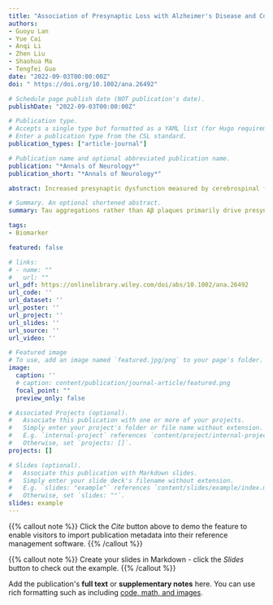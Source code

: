 ```yaml
---
title: "Association of Presynaptic Loss with Alzheimer's Disease and Cognitive Decline"
authors:
- Guoyu Lan
- Yue Cai
- Anqi Li
- Zhen Liu
- Shaohua Ma
- Tengfei Guo
date: "2022-09-03T00:00:00Z"
doi: " https://doi.org/10.1002/ana.26492"

# Schedule page publish date (NOT publication's date).
publishDate: "2022-09-03T00:00:00Z"

# Publication type.
# Accepts a single type but formatted as a YAML list (for Hugo requirements).
# Enter a publication type from the CSL standard.
publication_types: ["article-journal"]

# Publication name and optional abbreviated publication name.
publication: "*Annals of Neurology*"
publication_short: "*Annals of Neurology*"

abstract: Increased presynaptic dysfunction measured by cerebrospinal fluid (CSF) growth-associated protein-43 (GAP43) may be observed in Alzheimer's disease (AD), but how CSF GAP43 increases relate to AD-core pathologies, neurodegeneration, and cognitive decline in AD requires further investigation.

# Summary. An optional shortened abstract.
summary: Tau aggregations rather than Aβ plaques primarily drive presynaptic dysfunction measured by CSF GAP43, which may lead to sequential neurodegeneration and cognitive impairment in AD or neurodegenerative diseases. 

tags:
- Biomarker

featured: false

# links:
# - name: ""
#   url: ""
url_pdf: https://onlinelibrary.wiley.com/doi/abs/10.1002/ana.26492 
url_code: ''
url_dataset: ''
url_poster: ''
url_project: ''
url_slides: ''
url_source: ''
url_video: ''

# Featured image
# To use, add an image named `featured.jpg/png` to your page's folder. 
image:
  caption: ''
  # caption: content/publication/journal-article/featured.png
  focal_point: ""
  preview_only: false

# Associated Projects (optional).
#   Associate this publication with one or more of your projects.
#   Simply enter your project's folder or file name without extension.
#   E.g. `internal-project` references `content/project/internal-project/index.md`.
#   Otherwise, set `projects: []`.
projects: []

# Slides (optional).
#   Associate this publication with Markdown slides.
#   Simply enter your slide deck's filename without extension.
#   E.g. `slides: "example"` references `content/slides/example/index.md`.
#   Otherwise, set `slides: ""`.
slides: example
---
```


{{% callout note %}}
Click the *Cite* button above to demo the feature to enable visitors to import publication metadata into their reference management software.
{{% /callout %}}

{{% callout note %}}
Create your slides in Markdown - click the *Slides* button to check out the example.
{{% /callout %}}

Add the publication's **full text** or **supplementary notes** here. You can use rich formatting such as including [code, math, and images](https://docs.hugoblox.com/content/writing-markdown-latex/).
